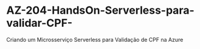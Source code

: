 # AZ-204-HandsOn-Serverless-para-validar-CPF-
 Criando um Microsserviço Serverless para Validação de CPF na Azure
